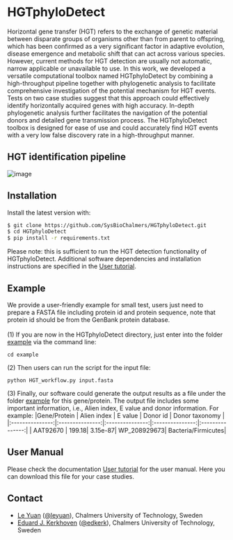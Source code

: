 # HGTphyloDetect
Horizontal gene transfer (HGT) refers to the exchange of genetic material
between disparate groups of organisms other than from parent to offspring,
which has been confirmed as a very significant factor in adaptive
evolution, disease emergence and metabolic shift that can act across various
species. However, current methods for HGT detection are usually not automatic,
narrow applicable or unavailable to use. In this work, we developed a versatile computational
toolbox named HGTphyloDetect by combining a high-throughput pipeline together with phylogenetic analysis
to facilitate comprehensive investigation of the potential mechanism for HGT events. Tests on two case
studies suggest that this approach could effectively
identify horizontally acquired genes with high accuracy. In-depth phylogenetic analysis further facilitates
the navigation of the potential donors and detailed gene transmission process. The HGTphyloDetect toolbox
is designed for ease of use and could accurately find HGT events with a very low false discovery rate
in a high-throughput manner.

## HGT identification pipeline
![image](https://github.com/SysBioChalmers/HGTphyloDetect/blob/master/doc/HGT_pipeline.png)

## Installation
Install the latest version with:
```bash
$ git clone https://github.com/SysBioChalmers/HGTphyloDetect.git
$ cd HGTphyloDetect
$ pip install -r requirements.txt
```
Please note: this is sufficient to run the HGT detection functionality of HGTphyloDetect. Additional software dependencies and installation instructions are specified in the [User tutorial](https://github.com/SysBioChalmers/HGTphyloDetect/blob/master/User%20tutorial.pdf).

## Example
We provide a user-friendly example for small test, users just need to prepare a FASTA file including protein id and protein sequence, note that protein id should be from the GenBank protein database.<br><br>
(1) If you are now in the HGTphyloDetect directory, just enter into the folder [example](https://github.com/SysBioChalmers/HGTphyloDetect/tree/master/example) via the command line:
```linux
cd example
```

(2) Then users can run the script for the input file: 
```linux
python HGT_workflow.py input.fasta
```

(3) Finally, our software could generate the output results as a file under the folder [example](https://github.com/SysBioChalmers/HGTphyloDetect/tree/master/example) for this gene/protein. The output file includes some important information, i.e., Alien index, E value and donor information. For example:
|Gene/Protein | Alien index | E value | Donor id | 	Donor taxonomy |
|:---------------:|:---------------:|:---------------:|:---------------:|:---------------:|
| AAT92670 |   199.18|    3.15e-87|  WP_208929673|  Bacteria/Firmicutes|

## User Manual
Please check the documentation [User tutorial](https://github.com/SysBioChalmers/HGTphyloDetect/blob/master/User%20tutorial.pdf) for the user manual. Here you can download this file for your case studies.

## Contact
* [Le Yuan](https://www.chalmers.se/en/Staff/Pages/leyu.aspx) ([@leyuan](https://github.com/le-yuan)), Chalmers University of Technology, Sweden
* [Eduard J. Kerkhoven](https://www.chalmers.se/en/staff/Pages/Eduard-Kerkhoven.aspx) ([@edkerk](https://github.com/edkerk)), Chalmers University of Technology, Sweden

